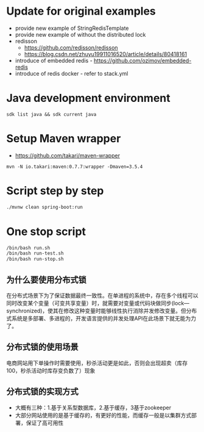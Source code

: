 # Update for original examples

- provide new example of StringRedisTemplate
- provide new example of without the distributed lock
- redisson
  - https://github.com/redisson/redisson
  - https://blog.csdn.net/zhuyu19911016520/article/details/80418161
- introduce of embedded redis - https://github.com/ozimov/embedded-redis
- introduce of redis docker - refer to stack.yml

# Java development environment

`sdk list java && sdk current java`

# Setup Maven wrapper

- https://github.com/takari/maven-wrapper

`mvn -N io.takari:maven:0.7.7:wrapper -Dmaven=3.5.4`

# Script step by step

```bash
./mvnw clean spring-boot:run
```

# One stop script
```bash
/bin/bash run.sh
/bin/bash run-test.sh
/bin/bash run-stop.sh
```

## 为什么要使用分布式锁

在分布式场景下为了保证数据最终一致性。在单进程的系统中，存在多个线程可以同时改变某个变量（可变共享变量）时，就需要对变量或代码块做同步(lock—synchronized)，使其在修改这种变量时能够线性执行消除并发修改变量。但分布式系统是多部署、多进程的，开发语言提供的并发处理API在此场景下就无能为力了。

## 分布式锁的使用场景

电商网站用下单操作时需要使用，秒杀活动更是如此，否则会出现超卖（库存100，秒杀活动时库存变负数了）现象

## 分布式锁的实现方式

- 大概有三种：1.基于关系型数据库，2.基于缓存，3基于zookeeper
- 大部分网站使用的是基于缓存的，有更好的性能，而缓存一般是以集群方式部署，保证了高可用性
